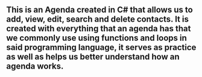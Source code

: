 ## This is an Agenda created in C# that allows us to add, view, edit, search and delete contacts. It is created with everything that an agenda has that we commonly use using functions and loops in said programming language, it serves as practice as well as helps us better understand how an agenda works.
